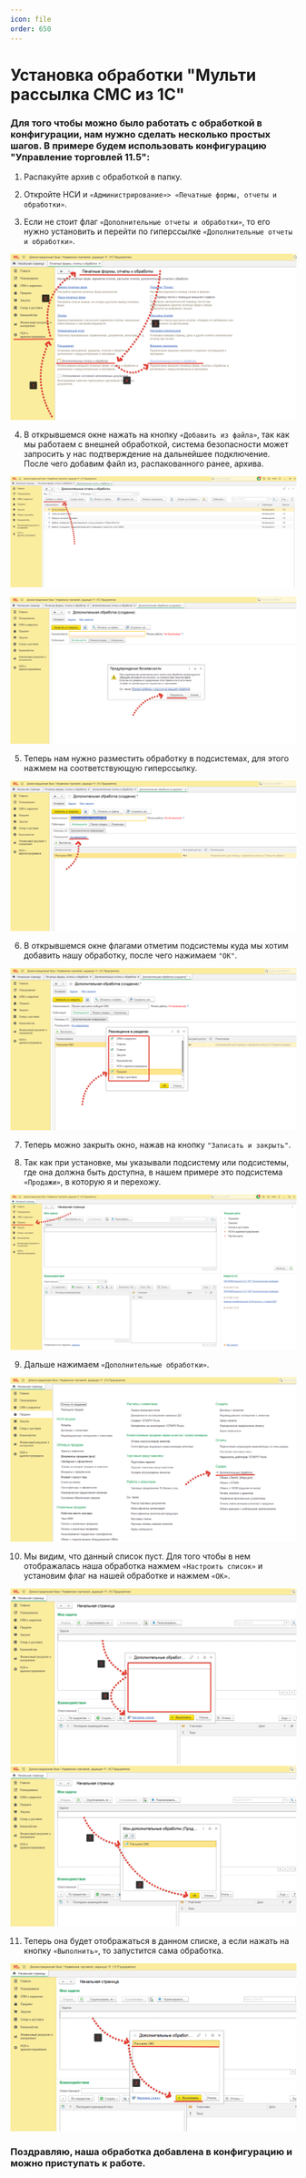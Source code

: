 ```yaml
---
icon: file 
order: 650
---
```


# Установка обработки "Мульти рассылка СМС из 1С"

### Для того чтобы можно было работать с обработкой в конфигурации, нам нужно сделать несколько простых шагов. В примере будем использовать конфигурацию "Управление торговлей 11.5":

1. Распакуйте архив с обработкой в папку.

2. Откройте НСИ и `«Администрирование»> «Печатные формы, отчеты и обработки»`.

3. Если не стоит флаг `«Дополнительные отчеты и обработки»`, то его нужно установить и перейти по гиперссылке `«Дополнительные отчеты и обработки»`.

![Печатные формы, отчеты и обработки](./static/01_УстановкаОбработки.png)

4. В открывшемся окне нажать на кнопку `«Добавить из файла»`, так как мы работаем с внешней обработкой, система безопасности может запросить у нас подтверждение на дальнейшее подключение. После чего добавим файл из, распакованного ранее, архива.

![Загрузка из файла](./static/02_УстановкаОбработки.png)

![Предупреждение безопасности](./static/03_УстановкаОбработки.png)

5. Теперь нам нужно разместить обработку в подсистемах, для этого нажмем на соответствующую гиперссылку.

![Настройка обработки](./static/04_УстановкаОбработки.png)

6. В открывшемся окне флагами отметим подсистемы куда мы хотим добавить нашу обработку, после чего нажимаем `"ОК"`.

![Разделы для обработки](./static/05_УстановкаОбработки.png)

7. Теперь можно закрыть окно, нажав на кнопку `"Записать и закрыть"`.

8. Так как при установке, мы указывали подсистему или подсистемы, где она должна быть  доступна, в нашем  примере это подсистема `«Продажи»`, в которую я и перехожу.

![Продажи](./static/06_УстановкаОбработки.png)

9. Дальше нажимаем `«Дополнительные обработки»`.

![Обработка в разделе продажи](./static/07_УстановкаОбработки.png)

10. Мы видим, что данный список пуст. Для того чтобы в нем отображалась наша обработка нажмем `«Настроить список»` и установим флаг на нашей обработке и нажмем `«ОК»`.

![Окно обработки](./static/08_УстановкаОбработки.png)
![Окно обработки](./static/09_УстановкаОбработки.png)

11. Теперь она будет отображаться в данном списке, а если нажать на кнопку `«Выполнить»`, то запустится сама обработка.

![Выполнение](./static/10_УстановкаОбработки.png)

### Поздравляю, наша обработка добавлена в конфигурацию и можно приступать к работе.